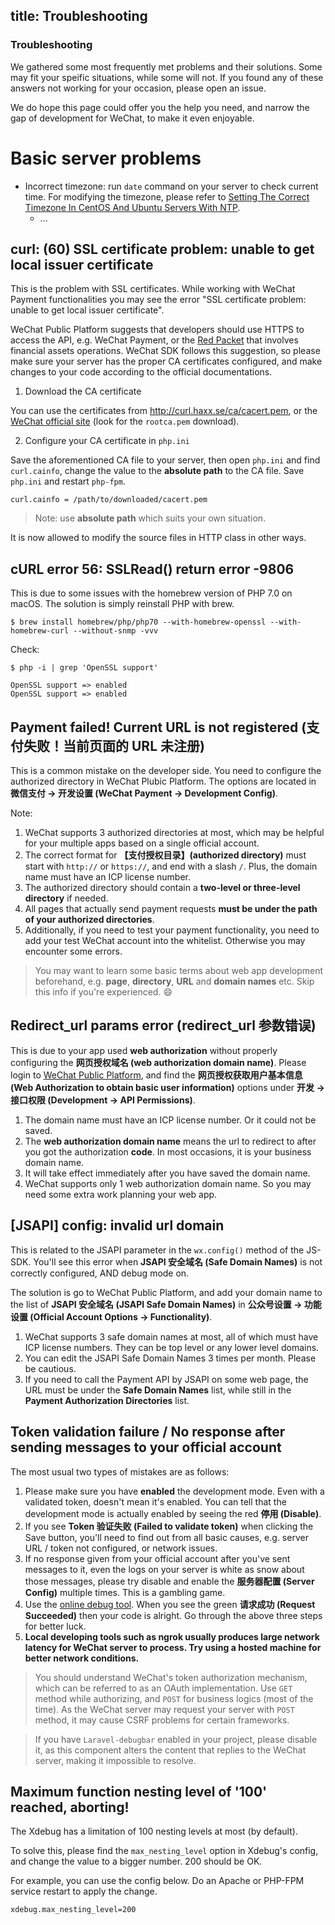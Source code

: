 title: Troubleshooting
---

### Troubleshooting

We gathered some most frequently met problems and their solutions. Some may fit your speific situations, while some will not. If you found any of these answers not working for your occasion, please open an issue.

We do hope this page could offer you the help you need, and narrow the gap of development for WeChat, to make it even enjoyable.

# Basic server problems

- Incorrect timezone: run `date` command on your server to check current time. For modifying the timezone, please refer to [Setting The Correct Timezone In CentOS And Ubuntu Servers With NTP](https://www.liberiangeek.net/2013/02/setting-the-correct-timezone-in-centos-and-ubuntu-servers-with-ntp/).
    - ...

## curl: (60) SSL certificate problem: unable to get local issuer certificate

This is the problem with SSL certificates. While working with WeChat Payment functionalities you may see the error "SSL certificate problem: unable to get local issuer certificate".

WeChat Public Platform suggests that developers should use HTTPS to access the API, e.g. WeChat Payment, or the [Red Packet](http://blog.wechat.com/2016/01/27/we-chat-about-wechat-5-red-packets-wechats-secret-weapon-in-payments/) that involves financial assets operations. WeChat SDK follows this suggestion, so please make sure your server has the proper CA certificates configured, and make changes to your code according to the official documentations.

1. Download the CA certificate

  You can use the certificates from http://curl.haxx.se/ca/cacert.pem, or the [WeChat official site](https://pay.weixin.qq.com/wiki/doc/api/app.php?chapter=4_3) (look for the `rootca.pem` download).

2. Configure your CA certificate in `php.ini`

  Save the aforementioned CA file to your server, then open `php.ini` and find `curl.cainfo`, change the value to the **absolute path** to the CA file. Save `php.ini` and restart `php-fpm`.

  ```
  curl.cainfo = /path/to/downloaded/cacert.pem
  ```
  > Note: use **absolute path** which suits your own situation.

  It is now allowed to modify the source files in HTTP class in other ways.

## cURL error 56: SSLRead() return error -9806

This is due to some issues with the homebrew version of PHP 7.0 on macOS. The solution is simply reinstall PHP with brew.

```shell
$ brew install homebrew/php/php70 --with-homebrew-openssl --with-homebrew-curl --without-snmp -vvv
```

Check:

```shell
$ php -i | grep 'OpenSSL support'

OpenSSL support => enabled
OpenSSL support => enabled
```


## Payment failed! Current URL is not registered (支付失败！当前页面的 URL 未注册)

This is a common mistake on the developer side. You need to configure the authorized directory in WeChat Plubic Platform. The options are located in **微信支付 -> 开发设置 (WeChat Payment -> Development Config)**.

Note: 

1. WeChat supports 3 authorized directories at most, which may be helpful for your multiple apps based on a single official account.
2. The correct format for **【支付授权目录】(authorized directory)** must start with `http://` or `https://`, and end with a slash `/`. Plus, the domain name must have an ICP license number.
3. The authorized directory should contain a **two-level or three-level directory** if needed.
4. All pages that actually send payment requests **must be under the path of your authorized directories**.
5. Additionally, if you need to test your payment functionality, you need to add your test WeChat account into the whitelist. Otherwise you may encounter some errors.

> You may want to learn some basic terms about web app development beforehand, e.g. **page**, **directory**, **URL** and **domain names** etc. Skip this info if you're experienced. :smile:

## Redirect_url params error (redirect_url 参数错误)

This is due to your app used **web authorization** without properly configuring the **网页授权域名 (web authorization domain name)**. Please login to [WeChat Public Platform](https://mp.weixin.qq.com/), and find the **网页授权获取用户基本信息 (Web Authorization to obtain basic user information)** options under **开发 -> 接口权限 (Development -> API Permissions)**.

1. The domain name must have an ICP license number. Or it could not be saved.
2. The **web authorization domain name** means the url to redirect to after you got the authorization **code**. In most occasions, it is your business domain name.
3. It will take effect immediately after you have saved the domain name.
4. WeChat supports only 1 web authorization domain name. So you may need some extra work planning your web app.

## [JSAPI] config: invalid url domain

This is related to the JSAPI parameter in the `wx.config()` method of the JS-SDK. You'll see this error when **JSAPI 安全域名 (Safe Domain Names)** is not correctly configured, AND debug mode on.

The solution is go to WeChat Public Platform, and add your domain name to the list of **JSAPI 安全域名 (JSAPI Safe Domain Names)** in **公众号设置 -> 功能设置 (Official Account Options -> Functionality)**.

1. WeChat supports 3 safe domain names at most, all of which must have ICP license numbers. They can be top level or any lower level domains.
2. You can edit the JSAPI Safe Domain Names 3 times per month. Please be cautious.
3. If you need to call the Payment API by JSAPI on some web page, the URL must be under the **Safe Domain Names** list, while still in the **Payment Authorization Directories** list.

## Token validation failure / No response after sending messages to your official account

The most usual two types of mistakes are as follows:

1. Please make sure you have **enabled** the development mode. Even with a validated token, doesn't mean it's enabled. You can tell that the development mode is actually enabled by seeing the red **停用 (Disable)**.
2. If you see **Token 验证失败 (Failed to validate token)** when clicking the Save button, you'll need to find out from all basic causes, e.g. server URL / token not configured, or network issues.
3. If no response given from your official account after you've sent messages to it, even the logs on your server is white as snow about those messages, please try disable and enable the **服务器配置 (Server Config)** multiple times. This is a gambling game.
4. Use the [online debug tool](http://mp.weixin.qq.com/debug/). When you see the green **请求成功 (Request Succeeded)** then your code is alright. Go through the above three steps for better luck.
5. **Local developing tools such as ngrok usually produces large network latency for WeChat server to process. Try using a hosted machine for better network conditions.**

> You should understand WeChat's token authorization mechanism, which can be referred to as an OAuth implementation. Use `GET` method while authorizing, and `POST` for business logics (most of the time). As the WeChat server may request your server with `POST` method, it may cause CSRF problems for certain frameworks.

> If you have `Laravel-debugbar` enabled in your project, please disable it, as this component alters the content that replies to the WeChat server, making it impossible to resolve.

## Maximum function nesting level of '100' reached, aborting!

The Xdebug has a limitation of 100 nesting levels at most (by default).

To solve this, please find the `max_nesting_level` option in Xdebug's config, and change the value to a bigger number. 200 should be OK.

For example, you can use the config below. Do an Apache or PHP-FPM service restart to apply the change.
```
xdebug.max_nesting_level=200
```
